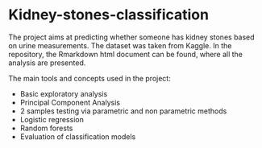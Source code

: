 # Kidney-stones-classification

The project aims at predicting whether someone has kidney stones based on urine measurements. The dataset was taken from Kaggle.
In the repository, the Rmarkdown html document can be found, where all the analysis are presented.

The main tools and concepts used in the project:
- Basic exploratory analysis
- Principal Component Analysis
- 2 samples testing via parametric and non parametric methods
- Logistic regression
- Random forests
- Evaluation of classification models
